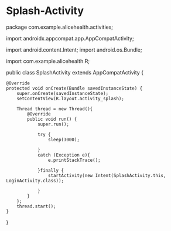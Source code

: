 # Splash-Activity
package com.example.alicehealth.activities;

import androidx.appcompat.app.AppCompatActivity;

import android.content.Intent;
import android.os.Bundle;

import com.example.alicehealth.R;

public class SplashActivity extends AppCompatActivity {

    @Override
    protected void onCreate(Bundle savedInstanceState) {
        super.onCreate(savedInstanceState);
        setContentView(R.layout.activity_splash);

        Thread thread = new Thread(){
            @Override
            public void run() {
                super.run();

                try {
                    sleep(3000);

                }
                catch (Exception e){
                    e.printStackTrace();

                }finally {
                    startActivity(new Intent(SplashActivity.this, LoginActivity.class));

                }
            }
        };
        thread.start();
    }
}
